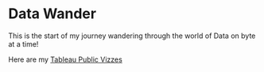 # Data Wander
 This is the start of my journey wandering through the world of Data on byte at a time!

Here are my [Tableau Public Vizzes](https://public.tableau.com/profile/matthew.smith3559#!/)
